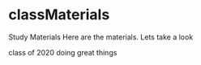 # classMaterials
Study Materials
Here are the materials. Lets take a look


class of 2020 doing great things
